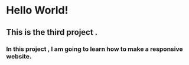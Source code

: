 # Hello World!

## This is the third project .

### In this project , I am going to learn how to make a responsive website.
